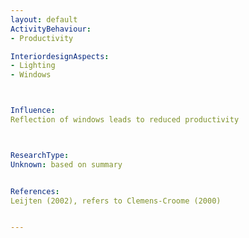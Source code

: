 ```yaml
---
layout: default
ActivityBehaviour:
- Productivity

InteriordesignAspects:
- Lighting
- Windows



Influence:
Reflection of windows leads to reduced productivity



ResearchType:
Unknown: based on summary


References:
Leijten (2002), refers to Clemens-Croome (2000)


---
```

